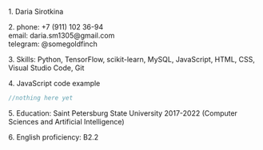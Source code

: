 <p>1. Daria Sirotkina</p>
<p>2. phone: +7 (911) 102 36-94<br>
email: daria.sm1305@gmail.com<br>
telegram: @somegoldfinch</p>
<p>3. Skills: Python, TensorFlow, scikit-learn, MySQL, JavaScript, HTML, CSS, Visual Studio Code, Git</p>
<p>4. JavaScript code example</p>

```javascript
//nothing here yet
```
<p>5. Education: Saint Petersburg State University 2017-2022 (Computer Sciences and Artificial Intelligence)</p>
<p>6. English proficiency: B2.2</p>
